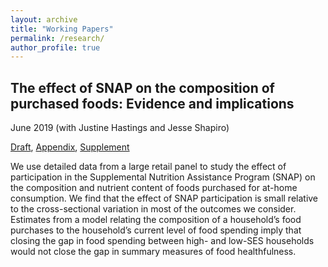 ```yaml
---
layout: archive
title: "Working Papers"
permalink: /research/
author_profile: true
---
```


## The effect of SNAP on the composition of purchased foods: Evidence and implications

June 2019
(with Justine Hastings and Jesse Shapiro)

[Draft](../files/paper1.pdf), [Appendix](../files/paper1.pdf), [Supplement](../files/paper1.pdf)

We use detailed data from a large retail panel to study the effect of participation in the Supplemental Nutrition Assistance Program (SNAP) on the composition and nutrient content of foods purchased for at-home consumption. We find that the effect of SNAP participation is small relative to the cross-sectional variation in most of the outcomes we consider. Estimates from a model relating the composition of a household’s food purchases to the household’s current level of food spending imply that closing the gap in food spending between high- and low-SES households would not close the gap in summary measures of food healthfulness.
